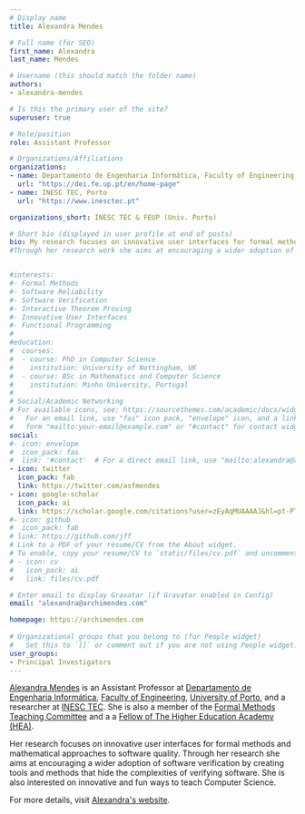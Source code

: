 ```yaml
---
# Display name
title: Alexandra Mendes

# Full name (for SEO)
first_name: Alexandra
last_name: Mendes

# Username (this should match the folder name)
authors:
- alexandra-mendes

# Is this the primary user of the site?
superuser: true

# Role/position
role: Assistant Professor

# Organizations/Affiliations
organizations:
- name: Departamento de Engenharia Informática, Faculty of Engineering, University of Porto
  url: "https://dei.fe.up.pt/en/home-page"
- name: INESC TEC, Porto
  url: "https://www.inesctec.pt"

organizations_short: INESC TEC & FEUP (Univ. Porto)

# Short bio (displayed in user profile at end of posts)
bio: My research focuses on innovative user interfaces for formal methods and mathematical approaches to software quality. I am also interested on innovative and fun ways to teach Computer Science. For more details, see [selected publications](#featured) and [some of my projects](/#projects). Follow me on [Twitter](https://twitter.com/asfmendes) or add me on [LinkedIn](https://www.linkedin.com/in/alexandra-mendes-16278871/).
#Through her research work she aims at encouraging a wider adoption of software verification by creating tools and methods that hide the complexities of verifying software. 


#interests:
#- Formal Methods
#- Software Reliability
#- Software Verification
#- Interactive Theorem Proving 
#- Innovative User Interfaces
#- Functional Programming
#
#education:
#  courses:
#  - course: PhD in Computer Science
#    institution: University of Nottingham, UK
#  - course: BSc in Mathematics and Computer Science
#    institution: Minho University, Portugal
#
# Social/Academic Networking
# For available icons, see: https://sourcethemes.com/academic/docs/widgets/#icons
#   For an email link, use "fas" icon pack, "envelope" icon, and a link in the
#   form "mailto:your-email@example.com" or "#contact" for contact widget.
social:
#- icon: envelope
#  icon_pack: fas
#  link: '#contact'  # For a direct email link, use "mailto:alexandra@archimendes.com".
- icon: twitter
  icon_pack: fab
  link: https://twitter.com/asfmendes
- icon: google-scholar
  icon_pack: ai
  link: https://scholar.google.com/citations?user=zEyAqMUAAAAJ&hl=pt-PT
#- icon: github
#  icon_pack: fab
# link: https://github.com/jff
# Link to a PDF of your resume/CV from the About widget.
# To enable, copy your resume/CV to `static/files/cv.pdf` and uncomment the lines below.  
# - icon: cv
#   icon_pack: ai
#   link: files/cv.pdf

# Enter email to display Gravatar (if Gravatar enabled in Config)
email: "alexandra@archimendes.com"

homepage: https://archimendes.com
  
# Organizational groups that you belong to (for People widget)
#   Set this to `[]` or comment out if you are not using People widget.  
user_groups:
- Principal Investigators
---
```


[Alexandra Mendes](https://archimendes.com) is an Assistant Professor at [Departamento de Engenharia Informática](https://dei.fe.up.pt/en/home-page), [Faculty of Engineering](https://sigarra.up.pt/feup/en/web_page.inicial), [University of Porto](https://www.up.pt/portal/en), and a researcher at [INESC TEC](https://www.inesctec.pt/en). She is also a member of the [Formal Methods Teaching Committee](https://fme-teaching.github.io) and a a [Fellow of The Higher Education Academy (HEA)](https://www.advance-he.ac.uk/fellowship). 

Her research focuses on innovative user interfaces for formal methods and mathematical approaches to software quality. Through her research she aims at encouraging a wider adoption of software verification by creating tools and methods that hide the complexities of verifying software. She is also interested on innovative and fun ways to teach Computer Science. 

For more details, visit [Alexandra's website](https://archimendes.com).

